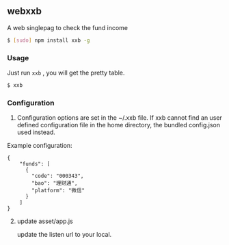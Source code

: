 ﻿## webxxb

A web singlepag to check the fund income

```sh
$ [sudo] npm install xxb -g
```

### Usage
Just run `xxb` , you will get the pretty table.
```sh
$ xxb
````

### Configuration

1. Configuration options are set in the ~/.xxb file. If xxb cannot find an user defined configuration file in the home directory, the bundled config.json used instead.

Example configuration:
````
{
    "funds": [
      {
        "code": "000343",
        "bao": "理财通",
        "platform": "微信"
      }
    ]
}
````
2. update asset/app.js

	update the listen url to your local.
